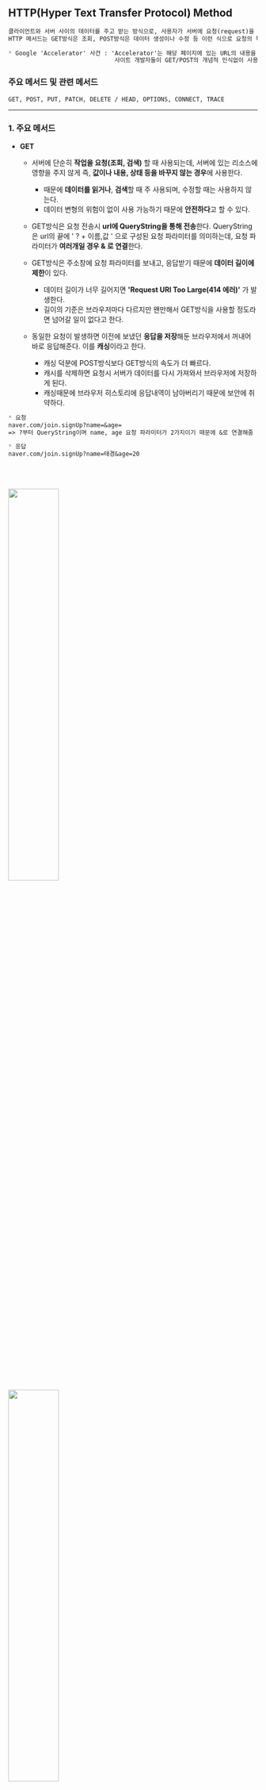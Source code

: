 ## HTTP(Hyper Text Transfer Protocol) Method
```markdown
클라이언트와 서버 사이의 데이터를 주고 받는 방식으로, 사용자가 서버에 요청(request)을 하면 서버는 이에 맞는 응답(response)을 보내준다.
HTTP 메서드는 GET방식은 조회, POST방식은 데이터 생성이나 수정 등 이런 식으로 요청의 목적을 명확하게 표현하는 것에 중점을 두고 있다.

* Google 'Accelerator' 사건 : 'Accelerator'는 해당 페이지에 있는 URL의 내용을 미리 가져오는 것으로 웹페이지의 전환을 빠르게 해주기 위해 개발되었는데,
                              사이트 개발자들이 GET/POST의 개념적 인식없이 사용한 탓에 엉뚱한 데이터가 삭제되는 등의 문제가 발생한 사건
```

### 주요 메서드 및 관련 메서드
```markdown
GET, POST, PUT, PATCH, DELETE / HEAD, OPTIONS, CONNECT, TRACE
```

---

### 1. 주요 메서드

- **GET**
  - 서버에 단순히 **작업을 요청(조회, 검색)** 할 때 사용되는데, 서버에 있는 리소스에 영향을 주지 않게 즉, **값이나 내용, 상태 등을 바꾸지 않는 경우**에 사용한다.
      * 때문에 **데이터를 읽거나**, **검색**할 때 주 사용되며, 수정할 때는 사용하지 않는다.
      * 데이터 변형의 위험이 없이 사용 가능하기 때문에 **안전하다**고 할 수 있다. 
      
  - GET방식은 요청 전송시 **url에 QueryString을 통해 전송**한다. QueryString은 url의 끝에 ' ? + 이름,값 ' 으로 구성된 요청 파라미터를 의미하는데, 요청 파라미터가 **여러개일 경우 & 로 연결**한다.

  - GET방식은 주소창에 요청 파라미터를 보내고, 응답받기 때문에 **데이터 길이에 제한**이 있다.
      * 데이터 길이가 너무 길어지면 **'Request URI Too Large(414 에러)'** 가 발생한다.
      * 길이의 기준은 브라우저마다 다르지만 왠만해서 GET방식을 사용할 정도라면 넘어갈 일이 없다고 한다.

  - 동일한 요청이 발생하면 이전에 보냈던 **응답을 저장**해둔 브라우저에서 꺼내어 바로 응답해준다. 이를 **캐싱**이라고 한다.
      * 캐싱 덕분에 POST방식보다 GET방식의 속도가 더 빠르다.
      * 캐시를 삭제하면 요청시 서버가 데이터를 다시 가져와서 브라우저에 저장하게 된다.
      * 캐싱때문에 브라우저 히스토리에 응답내역이 남아버리기 때문에 보안에 취약하다.

```markdown
* 요청
naver.com/join.signUp?name=&age=
=> ?부터 QueryString이며 name, age 요청 파라미터가 2가지이기 때문에 &로 연결해줌

* 응답 
naver.com/join.signUp?name=태경&age=20
```

<br /> <br />

<img src="https://velog.velcdn.com/images%2Fwoply%2Fpost%2Fb95cadbe-757e-4c9d-b287-7fef984addda%2Fimage.png" width="45%" height="45%"/>

<br /><br />

<img src="https://velog.velcdn.com/images%2Fwoply%2Fpost%2F1ae3d175-c2fc-43f6-875f-8db56de7fde5%2Fimage.png" width="45%" height="45%"/>

<br /><br />

<img src="https://velog.velcdn.com/images%2Fwoply%2Fpost%2Fe78d9d52-1d49-47ac-9ad5-587ad9dd67ce%2Fimage.png" width="45%" height="45%"/>

<br /> <hr /> <br />


- **POST**
  - 주로 서버의 **리소스를 새로 생성**하거나, **업데이트**할 때 사용한다.
    * 회원가입(계정 생성), 글 작성(글 생성), 프로필 정보 변경(정보 업데이트)

  - 데이터를 URL의 **Body를 통해 서버로 요청 데이터를 전달**해주는데, URL에 데이터 값이 표시 되지 않기 때문에 **길이의 제한 없이** 데이터를 전송할 수 있다.

  - 전송한 데이터가 URL에 드러나진 않지만, 개발자 툴에서 요청 내용 확인 가능함으로 **민감한 내용은 암호화**하여 보내주는 것이 좋다.
    * 즉, GET방식 보다 보안이 좀 더 나을 수 있지만, 안전하다고 할 수는 없다.

  - POST의 결과 값으로 새로운 리소스가 생성되지 않을 수도 있는데, 데이터 업데이트(상태 변경), 트랜잭션 처리 등의 경우 발생한다.
    * 프로필 정보 수정 : 수정되는 내용이 기존 내용에 덮어씌워짐
    * 트랜잭션 처리 : 여러가지 작업이 순서대로 수행되며 전부 다 정상처리 되는 경우를 말함
    
  - POST로 조회시 기술적으로 **캐싱은 가능하지만**, 캐싱하기에 어려운 문제가 있기 때문에 **권장하지 않는다.**
    * POST방식은 서버 상태를 변경하는 작업이 이루어지는데 **캐싱이 되어 버리면 이 요청에서 실제 변경이 발생되지 않거나 동일한 변경이 반복적으로 이루어질 수 있다.**
    * 때문에 POST방식은 기본적으로 캐싱되지 않고, **매번 서버에 직접 요청이 전달**된다.


<br /> <br />

<img src="https://velog.velcdn.com/images%2Fwoply%2Fpost%2F7e9d26c9-c3ac-4f22-8d0a-82de9de92c20%2Fimage.png" width="45%" height="45%"/>

<br />

<img src="https://velog.velcdn.com/images%2Fwoply%2Fpost%2Fddb5d0c9-e6c5-41a0-b315-5d0d6310879b%2Fimage.png" width="45%" height="45%"/>

<br />

<img src="https://velog.velcdn.com/images%2Fwoply%2Fpost%2Fe335a4e7-17bc-4830-a662-13a23d1f9738%2Fimage.png" width="45%" height="45%"/>

<br /> <hr /> <br />


- **PUT** 
  - **새로운 리소스를 생성**하거나, 기존의 리소스를 수정할 때 사용한다.
    * 일부를 수정할 때는 사용하지 않으며, **전체 리소스를 수정**할 때 사용한다.
    * 만약 일부 리소스만을 변경하려고 할 경우에는 전체 내용 중에서 요청 받아 응답하여준 결과 값만이 남게 된다.

  - PUT은 클라이언트가 **해당 리소스의 위치가 어디 담겨있는지 알고 URL뒤에 지정**하여 사용한다.
    * 혹시라도 기존에 해당 리소스가 없을 경우에는 새로 생성하여 넣어준다.

  - HTTP 요청의 **본문(body)에 포함된 데이터를 사용**하기 때문에 **여러 형태로 전달**되어 진다.
    * JSON, XML, text/plain 등 다양한 형식으로 사용 가능하다.
    
  ```java
    * 기존 데이터
    url: /users    
    {
        "name":"TaeGyoung"
        "address":"daejeon"
    }

    * 수정할 데이터
    url: /users/info 
    {
        "name":"IU"
        "address":"Seoul"
    }  

    * 요청받은 body값으로 덮어씌워져서(생성되어) 수정된 데이터 값                  
    {
        "name":"IU"
        "address":"Seoul"
    }
  ```
 
  <br />

- **PATCH** 
  - **일부 리소스를 수정**할 때 사용한다.
    * 전체 리소스를 수정하게 되면 요청 및 응답에 **불 필요한 데이터를 전송**할 가능성이 높고, **서버는 전체 리소스를 재구성**해야 함으로 **더 많은 처리 과정이 필요**하게 되기 때문에 일부 리소스만 변경 하는 것이다.

  - 클라이언트가 **해당 리소스의 위치가 어디 담겨있는지 알고 URL뒤에 지정**하여 사용한다. 

  - PATCH를 지원하지 않는 서버가 있는 경우도 있기 때문에 권장하지 않고, 수정시에는 주로 POST를 쓴다.
  
  ```java
    * 기존 데이터
    url: /users
    {
        "name":"IU"
        "address":"Seoul"
    }

    * address 값만 변경
    url: /users/info 
    {
        "address":"JeJu"
    }

    * 변경된 결과 값
        {
            "name":"IU"
            "address":"JeJu"
        }
  ```

<br />

- **DELETE** 
  - 요청 받은 리소스를 삭제할 때 사용한다.
    * 클라이언트가 **해당 리소스의 위치가 어디 담겨있는지 알고 URL뒤에 지정**하여 사용

  - ① 삭제 요청을 하게 되면 ② 서버에서 해당 리소스 존재여부를 확인하고 ③ 삭제 권한 확인 후 삭제 작업 수행 함
    * 삭제 성공시 서버는 200번대의 성공 상태 코드 응답


---

### 2. 기타메서드

- HEAD : GET방식과 비슷하지만, 실제 문서를 요청하는 것이 아니라, 문서의 정보를 요청하는 것이다. 응답 메세지에는 본문(body)없이 HTTP 헤더만 보낸다.

- OPTIONS : 서버가 지원하는 HTTP 메소드를 확인하기 위한 요청
     * 특정 리소스에 대해 어떤 메서드를 허용하는지 확인함
     * CORS(Cross-Origin Resource Sharing) 정책으로 인해 브라우저가 알아서 OPTIONS 요청을 보내고 허용된 HTTP 메소드를 확인함
  
  ```java
    * 보내는 요청
    OPTIONS /example/resource HTTP/1.1
    Host: example.com


    * 받은 응답(허용되는 메소드 목록)
    HTTP/1.1 200 OK
    Allow: GET, POST, PUT, DELETE
  ```

- TRACE : 클라이언트가 보낸 요청을 서버에게 되묻는 요청
    * 웹 서버와 클라이언트 간의 통신 문제를 진단
    * 주로 디버깅 목적으로 사용
    * 서버는 보낸 요청의 헤더와 본문을 그대로 응답하기 때문에 내용 확인 가능 => 요청이 서버에 어떻게 도달하고 처리되는지 확인 가능
    * 중요한 정보 노출 가능성 ↑
    * 보안상의 문제 발생(보안 취약점으로 간주)
    * 실제 운영 환경에서는 대부분 비활성화되어 있음

- CONNECT : 프록시 서버와 클라이언트 간의 통신을 보호하기 위해 사용(터널을 설정하기 위해)
    * CONNECT요청을 보내면 프록시 서버는 해당 호스트와 포트로의 TCP 연결을 설정하고 클라이언트와 웹 서버 간에 터널을 형성해 줌
    * 형성된 터널을 통해 클라이언트는 웹 서버와 안전한 연결을 설정하고, 프록시 서버를 통해 데이터를 안전하게 전송할 수 있게 됨
    * 일반적인 웹 요청과는 다소 다른 용도로 사용되고 있음


<br /> <hr /> <br />

### 3. 멱등성

- **멱등성** : 연산을 여러 번 적용해도 결과가 달라지지 않는 성질을 의미한다.
    * 즉, 같은 요청을 계속 보내도 결과 값은 변하지 않는 것을 말하며, GET, PUT, DELETE 가 여기에 속한다.
- **멱등성의 기준**
    * '상태 코드'가 아닌 **'서버에 미치는 영향이 동일한가?'** 를 기준으로 본다. 즉, **결과 값이 같게 출력되는지 확인**하면 되는 것이다.

```text
* 예시
- GET의 경우는 대부분 단순히 값을 읽어오고 있는 메서드이기 때문에 여러번 조회하여도 결과 값이 달라지는 경우는 없다.
- PUT은 같은 리소스로 덮어씌워져서 수정되기 때문에 여러번 호출해도 결과 값이 달라지지 않는다.
- DELETE도 여러 번 호출해도 삭제된 리소스의 값은 변하지 않는다.
    * 처음 삭제시 성공 응답(200)을 받지만, 계속해서 요청을 보내게 되면 에러 응답(404)을 받는다.
    하지만 멱등성의 기준은 '상태 코드'가 아닌 '서버에 미치는 영향이 동일한가?' 이기 때문에 멱등하다고 할 수 있는 것이다. (= 결과 값에 영향이 없음)
```

- **외부요인의 영향**
  * 중간에 외부요인이 끼어들어 리소스를 변경하게 되면, 요청의 결과가 달라질 수 있기 때문에 멱등성이 깨지는 상황이다. 즉, 외부요인에 의해 리소스가 변경되었기 때문에 멱등하지 않아진다.
  * 멱등성을 보장하기 위해서는 외부 요인에 의한 영향을 최소화해아 한다.
<br />

### 4. 안정성 및 캐싱

* 안정성 : 한 번을 호출하든 여러 번을 호출하든 리소스에 **수정이 발생하지 않는 속성**을 의미한다.
```markdown
-  안전한 메소드 : (리소스를 변경하지 않으므로)
  * GET 메소드

- 안전하지 않는 메소드 : (리소스를 변경시키므로)
  * POST, PUT, PATCH, DELETE 메소드 

** 즉, 안전은 리소스가 변하는지 변하지 않는지 파악할 뿐 다른 사항은 고려하지 않음
```

<br />

* 캐 싱 : 요청에 대한 응답을 서버로 부터 1회 받고, 브라우저에 저장되어 있는 것을 의미하며, 추후에 같은 요청을 하였을 때 브라우저에서 요청에 대한 응답을 꺼내어 보여주는 것이다.

<br />

**<정리 >**
메소드명 | 안전성 | 멱등성 | 캐시가능
:--- | :---: | :---: | :---: |
**GET** | <span style="color:red">O<span/> | <span style="color:red">O<span/> | <span style="color:red">O<span/>
**POST** | X | X | X
**PUT** | X | <span style="color:red">O<span/> | X  
**DELETE** | X | <span style="color:red">O<span/> | X 
